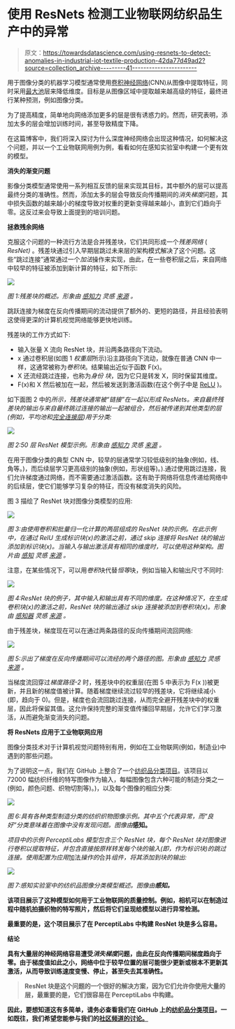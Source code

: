 # 使用 ResNets 检测工业物联网纺织品生产中的异常

> 原文：<https://towardsdatascience.com/using-resnets-to-detect-anomalies-in-industrial-iot-textile-production-42da77d49ad2?source=collection_archive---------41----------------------->

用于图像分类的机器学习模型通常使用[卷积神经网络](https://en.wikipedia.org/wiki/Convolutional_neural_network)(CNN)从图像中提取特征，同时采用[最大池](https://computersciencewiki.org/index.php/Max-pooling_/_Pooling)层来降低维度。目标是从图像区域中提取越来越高级的特征，最终进行某种预测，例如图像分类。

为了提高精度，简单地向网络添加更多的层是很有诱惑力的。然而，研究表明，添加太多的层会增加训练时间，甚至导致精度下降。

在这篇博客中，我们将深入探讨为什么深度神经网络会出现这种情况，如何解决这个问题，并以一个工业物联网用例为例，看看如何在感知实验室中构建一个更有效的模型。

**消失的渐变问题**

影像分类模型通常使用一系列相互反馈的层来实现其目标，其中额外的层可以提高最终分类的准确性。然而，添加太多的层会导致反向传播期间的*消失梯度*问题，其中损失函数的越来越小的梯度导致对权重的更新变得越来越小，直到它们趋向于零。这反过来会导致上面提到的培训问题。

**拯救残余网络**

克服这个问题的一种流行方法是合并残差块，它们共同形成一个*残差网络* ( *ResNet)* 。残差块通过引入早期层跳过未来层的架构模式解决了这个问题。这些“跳过连接”通常通过一个*加法*操作来实现，由此，在一些卷积层之后，来自网络中较早的特征被添加到新计算的特征，如下所示:

![](img/d1bce35cebd67a69142b349c96de417a.png)

*图 1:残差块的概述。形象由* [*感知力*](http://www.PerceptiLabs.com) *灵感* [*来源*](https://adventuresinmachinelearning.com/introduction-resnet-tensorflow-2/) *。*

跳跃连接为梯度在反向传播期间的流动提供了额外的、更短的路径，并且经验表明这使得更深的计算机视觉网络能够更快地训练。

残差块的工作方式如下:

*   输入张量 X 流向 ResNet 块，并沿两条路径向下流动。
*   x 通过卷积层(如图 1 *权重层*所示)沿主路径向下流动，就像在普通 CNN 中一样，这通常被称为*卷积块*。结果输出近似于函数 F(x)。
*   X 还流经跳过连接，也称为*身份* *块*，因为它只是转发 X，同时保留其维度。
*   F(x)和 X 然后被加在一起，然后被发送到激活函数(在这个例子中是 [ReLU](https://en.wikipedia.org/wiki/Rectifier_(neural_networks)) )。

如下面图 2 中的*所示，残差块通常被“链接”在一起以形成 ResNets。来自最终残差块的输出与来自最终跳过连接的输出一起被组合，然后被传递到其他类型的层(例如，平均池和[完全连接层](https://en.wikipedia.org/wiki/Convolutional_neural_network#Fully_connected))用于分类:*

![](img/9ddcf89fb46dceb8667a8b8bb96bbf41.png)

*图 2:50 层 ResNet 模型示例。形象由* [*感知力*](http://www.PerceptiLabs.com) *灵感* [*来源*](https://adventuresinmachinelearning.com/introduction-resnet-tensorflow-2/) *。*

在用于图像分类的典型 CNN 中，较早的层通常学习较低级别的抽象(例如，线、角等。)，而后续层学习更高级别的抽象(例如，形状组等)。).通过使用跳过连接，我们允许梯度通过网络，而不需要通过激活函数。这有助于网络将信息传递给网络中的后续层，使它们能够学习复杂的特征，而没有梯度消失的风险。

图 3 描绘了 ResNet 块对图像分类模型的应用:

![](img/648695a90a3de3a5a5075ccddd05bce2.png)

*图 3:由使用卷积和批量归一化计算的两层组成的 ResNet 块的示例。在此示例中，在通过 RelU 生成标识块(x)的激活之前，通过 skip 连接将 ResNet 块的输出添加到标识块(x)。当输入与输出激活具有相同的维度时，可以使用这种架构。图片由* [*感知*](http://www.PerceptiLabs.com) *灵感* [*来源*](https://adventuresinmachinelearning.com/introduction-resnet-tensorflow-2/) *。*

注意，在某些情况下，可以用*卷积*块代替*恒等*块，例如当输入和输出尺寸不同时:

![](img/094c2b5b3aa61bf37b222d1b0853c3d4.png)

*图 4:ResNet 块的例子，其中输入和输出具有不同的维度。在这种情况下，在生成卷积块(x)的激活之前，ResNet 块的输出通过 skip 连接被添加到卷积块(x)。形象由* [*感知器*](http://www.PerceptiLabs.com) *灵感* [*来源*](https://adventuresinmachinelearning.com/introduction-resnet-tensorflow-2/) *。*

由于残差块，梯度现在可以在通过两条路径的反向传播期间流回网络:

![](img/d68efba176e695a7ca37ee58fa069d4a.png)

*图 5:示出了梯度在反向传播期间可以流经的两个路径的图。形象由* [*感知力*](http://www.PerceptiLabs.com) *灵感* [*来源*](https://adventuresinmachinelearning.com/introduction-resnet-tensorflow-2/) *。*

当梯度流回穿过*梯度路径-2* 时，残差块中的权重层(在图 5 中表示为 F(x ))被更新，并且新的梯度值被计算。随着梯度继续流过较早的残差块，它将继续减小(即，趋向于 0)。但是，梯度也会流回跳过连接，从而完全避开残差块中的权重层，因此将保留其值。这允许保持完整的渐变值传播回早期层，允许它们学习激活，从而避免渐变消失的问题。

**将 ResNets 应用于工业物联网应用**

图像分类技术对于计算机视觉问题特别有用，例如在工业物联网(例如，制造业)中遇到的那些问题。

为了说明这一点，我们在 GitHub 上整合了一个[纺织品分类项目](https://github.com/PerceptiLabs/Textile-Classification)。该项目以 72000 幅纺织纤维的特写图像作为输入，每幅图像包含六种可能的制造分类之一(例如，颜色问题、织物切割等)。)，以及每个图像的相应分类:

![](img/ed4cf2b4e0b70fe831973d8a31119adb.png)

*图 6:具有各种类型制造分类的纺织织物图像示例。其中五个代表异常，而“良好”分类意味着在图像中没有发现问题。图像由*[](http://www.PerceptiLabs.com)**感知。**

*项目中的示例 PerceptiLabs 模型包含三个 ResNet 块，每个 ResNet 块对图像进行卷积以提取特征，并包含直接按原样转发每个块的输入(即，作为标识块)的跳过连接。使用配置为应用*加法*操作的*合并*组件，将其添加到块的输出:*

*![](img/2cfd709453f1e5e9766d8098b31fe032.png)*

**图 7:感知实验室中的纺织品图像分类模型概述。图像由*[](http://www.PerceptiLabs.com)**感知。***

**该项目展示了这种模型如何用于工业物联网的质量控制。例如，相机可以在制造过程中随机拍摄织物的特写照片，然后将它们呈现给模型以进行异常检测。**

**最重要的是，这个项目展示了在 PerceptiLabs 中构建 ResNet 块是多么容易。**

****结论****

**具有大量层的神经网络容易遭受*消失梯度*问题，由此在反向传播期间梯度趋向于零。由于梯度值如此之小，网络中位于较早位置的层可能很少更新或根本不更新其激活，从而导致训练速度变慢、停止，甚至失去其准确性。**

> **ResNet 块是这个问题的一个很好的解决方案，因为它们允许你使用大量的层，最重要的是，它们很容易在 PerceptiLabs 中构建。**

**因此，要想知道这有多简单，请务必查看我们在 GitHub 上的[纺织品分类项目](https://github.com/PerceptiLabs/Textile-Classification)。一如既往，我们希望您能参与我们的[社区频道的讨论。](https://www.perceptilabs.com/community)**